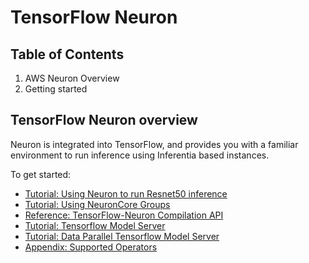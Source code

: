 # TensorFlow Neuron

## Table of Contents

1. AWS Neuron Overview
2. Getting started

## TensorFlow Neuron overview
Neuron is integrated into TensorFlow, and provides you with a familiar environment to run inference using Inferentia based instances.

To get started: 
* [Tutorial: Using Neuron to run Resnet50 inference](./docs/tensorflow-neuron/tutorial-compile-infer.md)
* [Tutorial: Using NeuronCore Groups](./docs/tensorflow-neuron/tutorial-NeuronCore-Group.md)
* [Reference: TensorFlow-Neuron Compilation API](./docs/tensorflow-neuron/api-compilation-python-api.md)
* [Tutorial: Tensorflow Model Server](./docs/tensorflow-neuron/tutorial-tensorflow-serving.md)
* [Tutorial: Data Parallel Tensorflow Model Server](./docs/tensorflow-neuron/tutorial-tensorflow-serving-NeuronCore-Group.md) 
* [Appendix: Supported Operators](./docs/tensorflow-neuron/tensorflow-operators.md)

